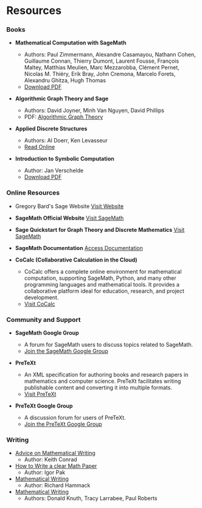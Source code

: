 # Resources

### Books

- **Mathematical Computation with SageMath**
  - Authors: Paul Zimmermann, Alexandre Casamayou, Nathann Cohen, Guillaume Connan, Thierry Dumont, Laurent Fousse, François Maltey, Matthias Meulien, Marc Mezzarobba, Clément Pernet, Nicolas M. Thiéry, Erik Bray, John Cremona, Marcelo Forets, Alexandru Ghitza, Hugh Thomas
  - [Download PDF](http://lamastex.org/preprints/compSageMathZimmerman120517.pdf)

- **Algorithmic Graph Theory and Sage**
  - Authors: David Joyner, Minh Van Nguyen, David Phillips
  - PDF: [Algorithmic Graph Theory](SageMath/Algorithmic_Graph_Theory_and_Sage_by_Joyner_Nguyen_Phillips.pdf)

- **Applied Discrete Structures**
  - Authors: Al Doerr, Ken Levasseur
  - [Read Online](https://discretemath.org/ads/index-ads.html)

- **Introduction to Symbolic Computation**
  - Author: Jan Verschelde
  - [Download PDF](https://homepages.math.uic.edu/~jan/mcs320/introductionToSymbolicComputation.pdf)

### Online Resources

- Gregory Bard's Sage Website
  [Visit Website](http://www.gregory-bard.com/Sage.html)

- **SageMath Official Website**
  [Visit SageMath](http://www.sagemath.org)

- **Sage Quickstart for Graph Theory and Discrete Mathematics**
  [Visit SageMath](https://doc.sagemath.org/html/en/prep/Quickstarts/Graphs-and-Discrete.html#)

- **SageMath Documentation**
  [Access Documentation](http://doc.sagemath.org/)

- **CoCalc (Collaborative Calculation in the Cloud)**
  - CoCalc offers a complete online environment for mathematical computation, supporting SageMath, Python, and many other programming languages and mathematical tools. It provides a collaborative platform ideal for education, research, and project development.
  - [Visit CoCalc](https://cocalc.com)

### Community and Support

- **SageMath Google Group**
  - A forum for SageMath users to discuss topics related to SageMath.
  - [Join the SageMath Google Group](https://groups.google.com/g/sage-support)

- **PreTeXt**
  - An XML specification for authoring books and research papers in mathematics and computer science. PreTeXt facilitates writing publishable content and converting it into multiple formats.
  - [Visit PreTeXt](https://pretextbook.org/)
  
- **PreTeXt Google Group**
  - A discussion forum for users of PreTeXt.
  - [Join the PreTeXt Google Group](https://groups.google.com/g/pretext-support)

### Writing

- [Advice on Mathematical Writing](writing/advice_on_mathematical_writing_keith_conrad.pdf)
  - Author: Keith Conrad
- [How to Write a clear Math Paper](writing/how_to_write_a_clear_math_paper_igor_pak.pdf)
  - Author: Igor Pak
- [Mathematical Writing](writing/mathematical_writing_hammack.pdf)
  - Author: Richard Hammack
- [Mathematical Writing](writing/mathematical_writing_knuth_larrabee_roberts.pdf)
  - Authors: Donald Knuth, Tracy Larrabee, Paul Roberts